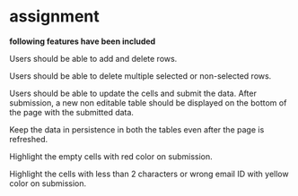 # assignment 
**following features have been included**

Users should be able to add and delete rows.

Users should be able to delete multiple selected or non-selected rows.

Users should be able to update the cells and submit the data. After submission, a
new non editable table should be displayed on the bottom of the page with the
submitted data.

Keep the data in persistence in both the tables even after the page is refreshed.

Highlight the empty cells with red color on submission.

Highlight the cells with less than 2 characters or wrong email ID with yellow color
on submission.
